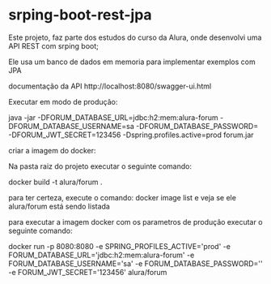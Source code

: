 # srping-boot-rest-jpa

Este projeto, faz parte dos estudos do curso da Alura, onde desenvolvi uma API REST com srping boot;

Ele usa um banco de dados em memoria para implementar exemplos com JPA

documentação da API
http://localhost:8080/swagger-ui.html

Executar em modo de produção:

java -jar -DFORUM_DATABASE_URL=jdbc:h2:mem:alura-forum -DFORUM_DATABASE_USERNAME=sa -DFORUM_DATABASE_PASSWORD= -DFORUM_JWT_SECRET=123456 -Dspring.profiles.active=prod forum.jar


criar a imagem do docker:

Na pasta raiz do projeto executar o seguinte comando:

docker build -t alura/forum .


para ter certeza, execute o comando: docker image list e veja se ele alura/forum está sendo listada


para executar a imagem docker com os parametros de produção executar o seguinte comando:

docker run -p 8080:8080 -e SPRING_PROFILES_ACTIVE='prod' -e FORUM_DATABASE_URL='jdbc:h2:mem:alura-forum' -e FORUM_DATABASE_USERNAME='sa' -e FORUM_DATABASE_PASSWORD='' -e FORUM_JWT_SECRET='123456' alura/forum
